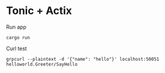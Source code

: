 # Tonic + Actix

Run app

```
cargo run
```

Curl test

```
grpcurl --plaintext -d '{"name": "hello"}' localhost:50051 helloworld.Greeter/SayHello
```
